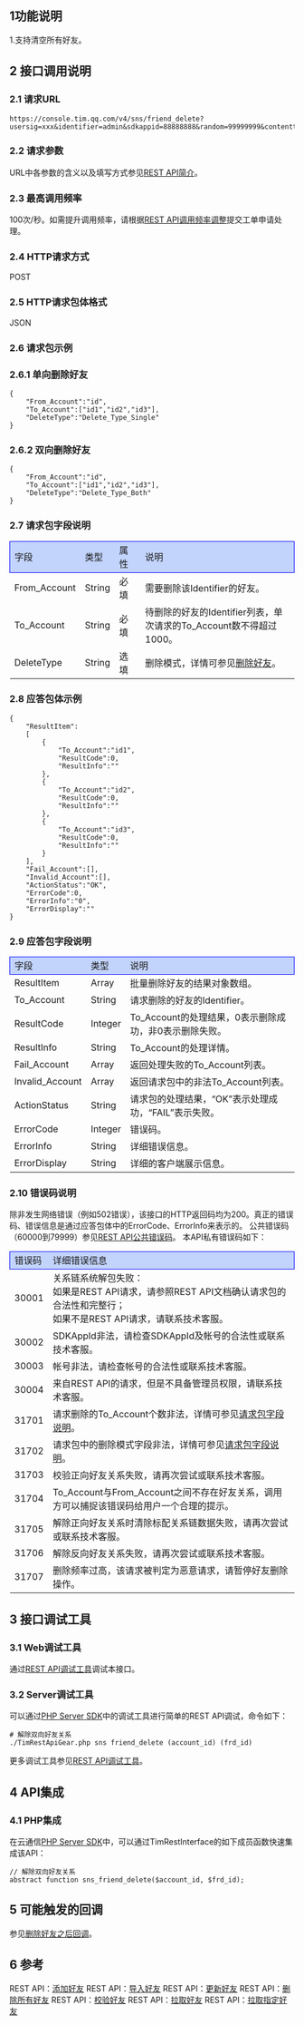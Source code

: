## 1功能说明 

1.支持清空所有好友。
 
## 2 接口调用说明 

### 2.1 请求URL 
```
https://console.tim.qq.com/v4/sns/friend_delete?usersig=xxx&identifier=admin&sdkappid=88888888&random=99999999&contenttype=json
```
### 2.2 请求参数 

URL中各参数的含义以及填写方式参见<a href="http://tce.fsphere.cn/document/product/269/1519">REST API简介</a>。 

### 2.3 最高调用频率 

100次/秒。如需提升调用频率，请根据<a href="http://tce.fsphere.cn/document/product/269/3916#2.15-rest-api.E8.B0.83.E7.94.A8.E9.A2.91.E7.8E.87.E8.B0.83.E6.95.B4">REST API调用频率调整</a>提交工单申请处理。

### 2.4 HTTP请求方式 

POST 

### 2.5 HTTP请求包体格式 

JSON 

### 2.6 请求包示例

### 2.6.1 单向删除好友

```
{
    "From_Account":"id",
    "To_Account":["id1","id2","id3"],
    "DeleteType":"Delete_Type_Single"
}
```
### 2.6.2 双向删除好友

```
{
    "From_Account":"id",
    "To_Account":["id1","id2","id3"],
    "DeleteType":"Delete_Type_Both"
}
```

### 2.7 请求包字段说明 

<table style="display:table;width:100%">
	<tbody>
		<tr style="background:#C2D3FC;border:1px solid blue;">
			<td style="width:15%;">字段</td>
			<td style="width:10%;">类型</td>
			<td style="width:10%;">属性</td>
			<td style="width:65%;">说明</td>
		</tr>
		<tr>
			<td>From_Account</td>
			<td>String</td>
			<td>必填</td>
			<td>需要删除该Identifier的好友。</td>
		</tr>
		<tr>
			<td>To_Account</td>
			<td>String</td>
			<td>必填</td>
			<td>待删除的好友的Identifier列表，单次请求的To_Account数不得超过1000。</td>
		</tr>
		<tr>
			<td>DeleteType</td>
			<td>String</td>
			<td>选填</td>
			<td>删除模式，详情可参见<a href="http://tce.fsphere.cn/document/product/269/1501#3.4-.E5.88.A0.E9.99.A4.E5.A5.BD.E5.8F.8B">删除好友</a>。</td>
		</tr>
	</tbody>
</table>

### 2.8 应答包体示例

```
{
    "ResultItem":
    [
        {
            "To_Account":"id1",
            "ResultCode":0,
            "ResultInfo":""
        },
        {
            "To_Account":"id2",
            "ResultCode":0,
            "ResultInfo":""
        },
        {
            "To_Account":"id3",
            "ResultCode":0,
            "ResultInfo":""
        }
    ],
    "Fail_Account":[],    
    "Invalid_Account":[],
    "ActionStatus":"OK",
    "ErrorCode":0,
    "ErrorInfo":"0",
    "ErrorDisplay":""
}
```

### 2.9 应答包字段说明 

<table style="display:table;width:100%">
	<tbody>
		<tr style="background:#C2D3FC;border:1px solid blue;">
			<td style="width:15%;">字段</td>
			<td style="width:10%;">类型</td>
			<td style="width:75%;">说明</td>
		</tr>
		<tr>
			<td>ResultItem</td>
			<td>Array </td>
			<td>批量删除好友的结果对象数组。</td>
		</tr>
		<tr>
			<td>To_Account</td>
			<td>String </td>
			<td>请求删除的好友的Identifier。</td>
		</tr>
		<tr>
			<td>ResultCode</td>
			<td>Integer </td>
			<td>To_Account的处理结果，0表示删除成功，非0表示删除失败。</td>
		</tr>
		<tr>
			<td>ResultInfo</td>
			<td>String </td>
			<td>To_Account的处理详情。</td>
		</tr>
		<tr>
			<td>Fail_Account</td>
			<td>Array </td>
			<td>返回处理失败的To_Account列表。</td>
		</tr>
		<tr>
			<td>Invalid_Account</td>
			<td>Array </td>
			<td>返回请求包中的非法To_Account列表。</td>
		</tr>
		<tr>
			<td>ActionStatus</td>
			<td>String </td>
			<td>请求包的处理结果，“OK”表示处理成功，“FAIL”表示失败。</td>
		</tr>
		<tr>
			<td>ErrorCode</td>
			<td>Integer </td>
			<td>错误码。</td>
		</tr>
		<tr>
			<td>ErrorInfo</td>
			<td>String </td>
			<td>详细错误信息。</td>
		</tr>
		<tr>
			<td>ErrorDisplay</td>
			<td>String </td>
			<td>详细的客户端展示信息。</td>
		</tr>
	</tbody>
</table>

### 2.10 错误码说明 

除非发生网络错误（例如502错误），该接口的HTTP返回码均为200。真正的错误码、错误信息是通过应答包体中的ErrorCode、ErrorInfo来表示的。 
公共错误码（60000到79999）参见<a href="http://tce.fsphere.cn/document/product/269/1671#rest-api.E5.85.AC.E5.85.B1.E9.94.99.E8.AF.AF.E7.A0.81">REST API公共错误码</a>。 
本API私有错误码如下： 

<table style="display:table;width:100%">
	<tbody>
		<tr style="background:#C2D3FC;border:1px solid blue;">
			<td style="width:5%;">错误码</td>
			<td style="width:95%;">详细错误信息</td>
		</tr>
		<tr>
			<td>30001</td>
			<td>
				关系链系统解包失败：<br />
				如果是REST API请求，请参照REST API文档确认请求包的合法性和完整行；<br />
				如果不是REST API请求，请联系技术客服。
			</td>
		</tr>
		<tr>
			<td>30002</td>
			<td>SDKAppId非法，请检查SDKAppId及帐号的合法性或联系技术客服。</td>
		</tr>
		<tr>
			<td>30003</td>
			<td>帐号非法，请检查帐号的合法性或联系技术客服。</td>
		</tr>
		<tr>
			<td>30004</td>
			<td>来自REST API的请求，但是不具备管理员权限，请联系技术客服。</td>
		</tr>
		<tr>
			<td>31701</td>
			<td>
				请求删除的To_Account个数非法，详情可参见<a href="http://tce.fsphere.cn/document/product/269/1644#2.7-.E8.AF.B7.E6.B1.82.E5.8C.85.E5.AD.97.E6.AE.B5.E8.AF.B4.E6.98.8E">请求包字段说明</a>。
			</td>
		</tr>
		<tr>
			<td>31702</td>
			<td>
				请求包中的删除模式字段非法，详情可参见<a href="http://tce.fsphere.cn/document/product/269/1644#2.7-.E8.AF.B7.E6.B1.82.E5.8C.85.E5.AD.97.E6.AE.B5.E8.AF.B4.E6.98.8E">请求包字段说明</a>。
			</td>
		</tr>
		<tr>
			<td>31703</td>
			<td>校验正向好友关系失败，请再次尝试或联系技术客服。</td>
		</tr>
		<tr>
			<td>31704</td>
			<td>To_Account与From_Account之间不存在好友关系，调用方可以捕捉该错误码给用户一个合理的提示。</td>
		</tr>
		<tr>
			<td>31705</td>
			<td>解除正向好友关系时清除标配关系链数据失败，请再次尝试或联系技术客服。</td>
		</tr>
		<tr>
			<td>31706</td>
			<td>解除反向好友关系失败，请再次尝试或联系技术客服。</td>
		</tr>
		<tr>
			<td>31707</td>
			<td>删除频率过高，该请求被判定为恶意请求，请暂停好友删除操作。</td>
		</tr>
	</tbody>
</table>

## 3 接口调试工具 

### 3.1 Web调试工具 

通过<a href="https://avc.tce.fsphere.cn/im/APITester/APITester.html#v4/sns/friend_delete">REST API调试工具</a>调试本接口。 

### 3.2 Server调试工具 

可以通过<a href="http://tce.fsphere.cn/document/product/269/1538">PHP Server SDK</a>中的调试工具进行简单的REST API调试，命令如下： 
```
# 解除双向好友关系
./TimRestApiGear.php sns friend_delete (account_id) (frd_id)
```
更多调试工具参见<a href="https://avc.tce.fsphere.cn/im/APITester/APITester.html">REST API调试工具</a>。

## 4 API集成 

### 4.1 PHP集成 

在云通信<a href="http://tce.fsphere.cn/document/product/269/1538">PHP Server SDK</a>中，可以通过TimRestInterface的如下成员函数快速集成该API： 
```
// 解除双向好友关系
abstract function sns_friend_delete($account_id, $frd_id);
```

## 5 可能触发的回调 

参见<a href="http://tce.fsphere.cn/document/product/269/1659">删除好友之后回调</a>。

## 6 参考 

REST API：<a href="http://tce.fsphere.cn/document/product/269/1643">添加好友</a>
REST API：<a href="http://tce.fsphere.cn/document/product/269/8301">导入好友</a>
REST API：<a href="http://tce.fsphere.cn/document/product/269/12525">更新好友</a>
REST API：<a href="http://tce.fsphere.cn/document/product/269/1645">删除所有好友</a>
REST API：<a href="http://tce.fsphere.cn/document/product/269/1646">校验好友</a>
REST API：<a href="http://tce.fsphere.cn/document/product/269/1647">拉取好友</a>
REST API：<a href="http://tce.fsphere.cn/document/product/269/8609">拉取指定好友</a>

